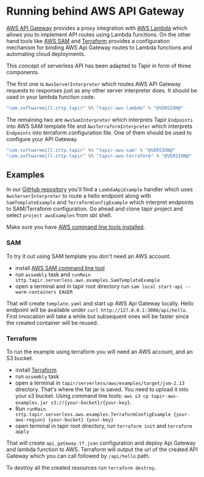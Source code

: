 # Running behind AWS API Gateway

[AWS API Gateway](https://docs.aws.amazon.com/apigateway/latest/developerguide/welcome.html) provides a proxy
integration
with [AWS Lambda](https://docs.aws.amazon.com/apigateway/latest/developerguide/http-api-develop-integrations-lambda.html)
which allows you to implement API routes using Lambda functions. On the other hand tools
like [AWS SAM](https://aws.amazon.com/serverless/sam/) and [Terraform](https://www.terraform.io/) provides a
configuration mechanism for binding AWS Api Gateway routes to Lambda functions and automating cloud deployments.

This concept of serverless API has been adapted to Tapir in form of three components.

The first one is `AwsServerInterpreter` which routes AWS API Gateway requests to responses just as any other server
interpreter does. It should be used in your lambda function code.

```scala
"com.softwaremill.sttp.tapir" %% "tapir-aws-lambda" % "@VERSION@"
```

The remaining two are `AwsSamInterpreter` which interprets Tapir `Endpoints` into AWS SAM template file
and `AwsTerraformInterpreter` which interprets `Endpoints` into terraform configuration file. One of them should be used
to configure your API Gateway.

```scala
"com.softwaremill.sttp.tapir" %% "tapir-aws-sam" % "@VERSION@"
"com.softwaremill.sttp.tapir" %% "tapir-aws-terraform" % "@VERSION@"
```

## Examples

In
our [GitHub repository](https://github.com/softwaremill/tapir/tree/master/serverless/aws/examples/src/main/scala/sttp/tapir/serverless/aws/examples)
you'll find a `LambdaApiExample` handler which uses `AwsServerInterpreter` to route a hello endpoint along
with `SamTemplateExample` and `TerraformConfigExample` which interpret endpoints to SAM/Terraform configuration. Go
ahead and clone tapir project and select `project awsExamples` from sbt shell.

Make sure you
have [AWS command line tools installed](https://docs.aws.amazon.com/cli/latest/userguide/install-cliv2.html).

### SAM

To try it out using SAM template you don't need an AWS account.

* install [AWS SAM command line tool](https://docs.aws.amazon.com/serverless-application-model/latest/developerguide/serverless-sam-cli-command-reference.html)
* run `assembly` task and `runMain sttp.tapir.serverless.aws.examples.SamTemplateExample`
* open a terminal and in tapir root directory run `sam local start-api --warm-containers EAGER`

That will create `template.yaml` and start up AWS Api Gateway locally. Hello endpoint will be available
under `curl http://127.0.0.1:3000/api/hello`. First invocation will take a while but subsequent ones will be faster
since the created container will be reused.

### Terraform

To run the example using terraform you will need an AWS account, and an S3 bucket.

* install [Terraform](https://learn.hashicorp.com/tutorials/terraform/install-cli)
* run `assembly` task
* open a terminal in `tapir/serverless/aws/examples/target/jvm-2.13` directory. That's where the fat jar is saved. You
  need to upload it into your s3 bucket. Using command line
  tools: `aws s3 cp tapir-aws-examples.jar s3://{your-bucket}/{your-key}`.
* Run `runMain sttp.tapir.serverless.aws.examples.TerraformConfigExample {your-aws-region} {your-bucket} {your-key}`
* open terminal in tapir root directory, run `terraform init` and `terraform apply`

That will create `api_gateway.tf.json` configuration and deploy Api Gateway and lambda function to AWS. Terraform will
output the url of the created API Gateway which you can call followed by `/api/hello` path.

To destroy all the created resources run `terraform destroy`.